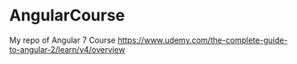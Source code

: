 # AngularCourse
My repo of Angular 7 Course https://www.udemy.com/the-complete-guide-to-angular-2/learn/v4/overview

